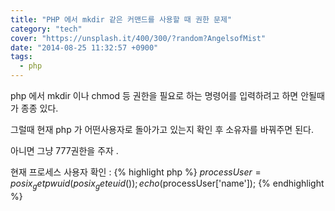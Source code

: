```yaml
---
title: "PHP 에서 mkdir 같은 커맨드를 사용할 때 권한 문제"
category: "tech"
cover: "https://unsplash.it/400/300/?random?AngelsofMist"
date: "2014-08-25 11:32:57 +0900"
tags: 
  - php
---
```


php 에서 mkdir 이나 chmod 등 권한을 필요로 하는 명령어를 입력하려고 하면 안될때가 종종 있다.

그럴때 현재 php 가 어떤사용자로 돌아가고 있는지 확인 후 소유자를 바꿔주면 된다.

아니면 그냥 777권한을 주자 .


현재 프로세스 사용자 확인 :
{% highlight php %}
$processUser = posix_getpwuid(posix_geteuid());
 echo($processUser['name']);
{% endhighlight %}
